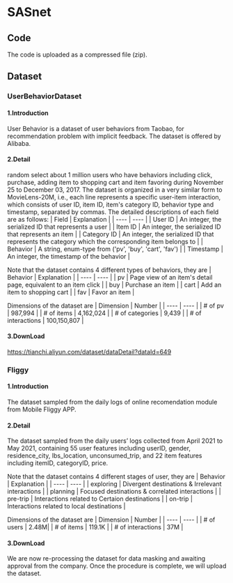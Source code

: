 # SASnet
## Code
The code is uploaded as a compressed file (zip).
## Dataset
### UserBehaviorDataset
#### 1.Introduction
User Behavior is a dataset of user behaviors from Taobao, for recommendation problem with implicit feedback. The dataset is offered by Alibaba.
#### 2.Detail
random select about 1 million users who have behaviors including click, purchase, adding item to shopping cart and item favoring during November 25 to December 03, 2017. The dataset is organized in a very similar form to MovieLens-20M, i.e., each line represents a specific user-item interaction, which consists of user ID, item ID, item's category ID, behavior type and timestamp, separated by commas. 
The detailed descriptions of each field are as follows:
|  Field   | Explanation  |
|  ----  | ----  |
| User ID  | An integer, the serialized ID that represents a user |
| Item ID  | An integer, the serialized ID that represents an item |
| Category ID  | An integer, the serialized ID that represents the category which the corresponding item belongs to |
| Behavior  | A string, enum-type from ('pv', 'buy', 'cart', 'fav') |
| Timestamp | An integer, the timestamp of the behavior |

Note that the dataset contains 4 different types of behaviors, they are
|  Behavior   | Explanation  |
|  ----  | ----  |
| pv | Page view of an item's detail page, equivalent to an item click |
| buy  | Purchase an item |
| cart  | Add an item to shopping cart |
| fav  | Favor an item |

Dimensions of the dataset are
|  Dimension   | Number  |
|  ----  | ----  |
| # of pv | 987,994 |
| # of items  | 4,162,024 |
| # of categories  | 9,439 |
| # of interactions  | 100,150,807 |
#### 3.DownLoad
https://tianchi.aliyun.com/dataset/dataDetail?dataId=649

### Fliggy
#### 1.Introduction
The dataset sampled from the daily logs of online recomendation module from Mobile Fliggy APP.
#### 2.Detail
The dataset sampled from the daily users’ logs collected from April 2021 to May 2021, containing 55 user features including userID, gender, residence_city,
lbs_location, unconsumed_trip, and 22 item features including itemID, categoryID, price.

Note that the dataset contains 4 different stages of user, they are
|  Behavior   | Explanation  |
|  ----  | ----  |
| exploring | Divergent destinations & Irrelevant interactions |
| planning  | Focused destinations & correlated interactions |
| pre-trip  | Interactions related to Certaion destinations |
| on-trip  | Interactions related to local destinations |

Dimensions of the dataset are
|  Dimension   | Number  |
|  ----  | ----  |
| # of users | 2.48M|
| # of items  | 119.1K |
| # of interactions  | 37M |
#### 3.DownLoad
We are now re-processing the dataset for data masking and awaiting approval from the company. Once the procedure is complete, we will upload the dataset.
